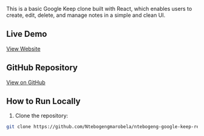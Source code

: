 This is a basic Google Keep clone built with React, which enables users to create, edit, delete, and manage notes in a simple and clean UI.


## Live Demo
[View Website](https://ntebogeng-google-keep-react.netlify.app/)

## GitHub Repository
[View on GitHub](https://github.com/Ntebogengmarobela/ntebogeng-google-keep-react)

## How to Run Locally
1. Clone the repository:
```bash
git clone https://github.com/Ntebogengmarobela/ntebogeng-google-keep-react.git